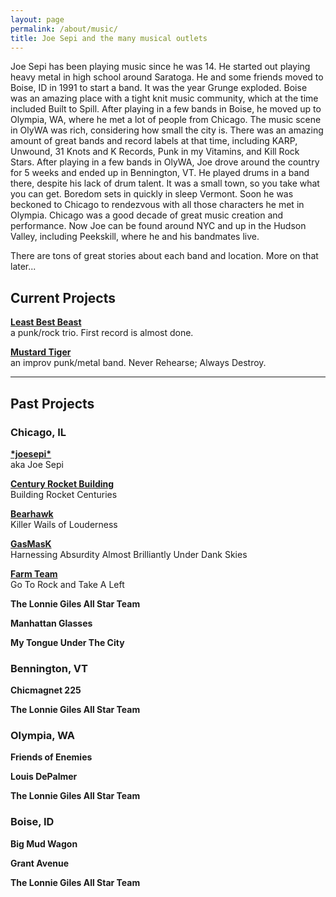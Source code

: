 ```yaml
---
layout: page
permalink: /about/music/
title: Joe Sepi and the many musical outlets
---
```


Joe Sepi has been playing music since he was 14. He started out playing heavy metal in high school around Saratoga. He and some friends moved to Boise, ID in 1991 to start a band. It was the year Grunge exploded. Boise was an amazing place with a tight knit music community, which at the time included Built to Spill. After playing in a few bands in Boise, he moved up to Olympia, WA, where he met a lot of people from Chicago. The music scene in OlyWA was rich, considering how small the city is. There was an amazing amount of great bands and record labels at that time, including KARP, Unwound, 31 Knots and K Records, Punk in my Vitamins, and Kill Rock Stars. After playing in a few bands in OlyWA, Joe drove around the country for 5 weeks and ended up in Bennington, VT. He played drums in a band there, despite his lack of drum talent. It was a small town, so you take what you can get. Boredom sets in quickly in sleep Vermont. Soon he was beckoned to Chicago to rendezvous with all those characters he met in Olympia. Chicago was a good decade of great music creation and performance. Now Joe can be found around NYC and up in the Hudson Valley, including Peekskill, where he and his bandmates live.

There are tons of great stories about each band and location. More on that later...

## Current Projects

**[Least Best Beast](http://leastbestbeast.com)**<br>
a punk/rock trio. First record is almost done.

**[Mustard Tiger](http://mustardtiger.rocks)**<br>
an improv punk/metal band. Never Rehearse; Always Destroy.

---

## Past Projects

### Chicago, IL

**[&#42;joesepi&#42;](/about/music/joesepi)**<br>
aka Joe Sepi

**[Century Rocket Building](/about/music/crb)**<br>
Building Rocket Centuries

**[Bearhawk](/about/music/bearhawk)**<br>
Killer Wails of Louderness

**[GasMasK](/about/music/gasmask)**<br>
Harnessing Absurdity Almost Brilliantly Under Dank Skies

**[Farm Team](/about/music/farm-team)**<br>
Go To Rock and Take A Left

**The Lonnie Giles All Star Team**

**Manhattan Glasses**

**My Tongue Under The City**

### Bennington, VT

**Chicmagnet 225**

**The Lonnie Giles All Star Team**

### Olympia, WA

**Friends of Enemies**

**Louis DePalmer**

**The Lonnie Giles All Star Team**

### Boise, ID

**Big Mud Wagon**

**Grant Avenue**

**The Lonnie Giles All Star Team**


